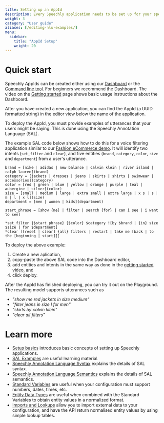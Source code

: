 ```yaml
---
title: Setting up an AppId
description: Every Speechly application needs to be set up for your specific use case. 
weight: 3
category: "User guide"
aliases: [/editing-nlu-examples/]
menu:
  sidebar:
    title: "AppId Setup"
    weight: 20
---
```

# Quick start

Speechly AppIds can be created either using our [Dashboard](https://www.speechly.com/dashboard) or the [Command line tool](/dev-tools/command-line-client/). For beginners we recommend the Dashboard. The video on the [Getting started](/quick-start/) page shows basic usage instructions about the Dashboard.

After you have created a new application, you can find the AppId (a UUID formatted string) in the editor view below the name of the application.

To deploy the AppId, you must provide examples of utterances that your users might be saying. This is done using the Speechly Annotation Language (SAL).

<!-- These are used to train models for detecting the users *intent*, as well as zero or more *entities*. The examples are given using the Speechly Annotation Language (SAL) that has syntax similar to Markdown. -->

The example SAL code below shows how to do this for a voice filtering application similar to our [Fashion eCommerce demo](https://fashion.speechly.com/). It will identify two intents (`set_filter` and `clear`), and five entities (`brand`, `category`, `color`, `size` and `department`) from a user's utterance.

```
brand = [nike | adidas | new balance | calvin klein | river island | ralph lauren](brand)
category = [jackets | dresses | jeans | skirts | shirts | swimwear | accessories](category)
color = [red | green | blue | yellow | orange | purple | teal | aubergine | silver](color)
size = [small | medium | large | extra small | extra large | x s | s | m | l | x l](size)
department = [men | women | kids](department)

start_phrase = [show {me} | filter | search {for} | can i see | i want to see]

*set_filter {$start_phrase} {$color} $category ![by $brand | {in} size $size | for $department]
*clear [[reset | clear] {all} filters | restart | take me [back | to the [beginning | start]]]
```
To deploy the above example:
1. Create a new aplication,
2. copy-paste the above SAL code into the Dashboard editor,
3. add entities and intents in the same way as done in the [getting started video](/quick-start/), and
4. click deploy.

After the AppId has finished deploying, you can try it out on the Playground. The resulting model supports utterances such as
- *"show me red jackets in size medium"*
- *"filter jeans in size l for men"*
- *"skirts by calvin klein"*
- *"clear all filters"*


<!--
The Speechly API takes an audio stream as input, and returns a *transcript* of the users speech, together with the identified *intents* and *entities* to your application. The Speechly API uses machine learning to achieve this. However, training the machine learning models requires example utterances that are annotated with the information specific to your application.

Setting up a Speechly AppId consists of providing these example utterances. When an AppId is deployed, they are used both to adapt our speech-to-text model to the vocabulary present in the training examples, as well as to train NLU models for detecting application-specific intents and entities.
-->

# Learn more
- [Setup basics](/slu-examples/basics) introduces basic concepts of setting up Speechly applications.
- [SAL Examples](/slu-examples/example-configuration/) are useful learning material.
- [Speechly Annotation Language Syntax](/slu-examples/cheat-sheet/) explains the details of SAL syntax.
- [Speechly Annotation Language Semantics](/slu-examples/semantics) explains the details of SAL semantics.
- [Standard Variables](/slu-examples/standard-variables) are useful when your configuration must support numbers, dates, times, etc.
- [Entity Data Types](/slu-examples/postprocessing) are useful when combined with the Standard Variables to obtain entity values in a normalized format.
- [Imports and Lookups](/slu-examples/imports-and-lookups/) allow you to import external data to your configuration, and have the API return normalised entity values by using simple lookup tables.
